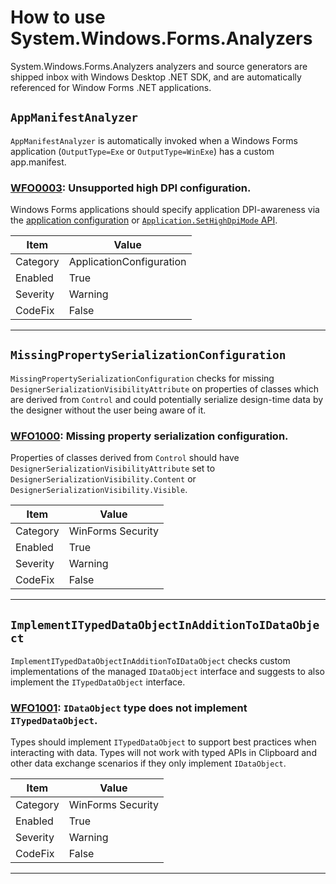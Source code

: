 # How to use System.Windows.Forms.Analyzers

System.Windows.Forms.Analyzers analyzers and source generators are shipped inbox with Windows Desktop .NET SDK, and
are automatically referenced for Window Forms .NET applications.

## `AppManifestAnalyzer`

`AppManifestAnalyzer` is automatically invoked when a Windows Forms application (`OutputType=Exe` or `OutputType=WinExe`) has a custom app.manifest.

### [WFO0003](https://aka.ms/winforms-warnings/WFAC010): Unsupported high DPI configuration.

Windows Forms applications should specify application DPI-awareness via the [application configuration](https://aka.ms/applicationconfiguration) or
[`Application.SetHighDpiMode` API](https://docs.microsoft.com/dotnet/api/system.windows.forms.application.sethighdpimode).

|Item|Value|
|-|-|
| Category | ApplicationConfiguration |
| Enabled | True |
| Severity | Warning |
| CodeFix | False |
---

## `MissingPropertySerializationConfiguration`

`MissingPropertySerializationConfiguration` checks for missing `DesignerSerializationVisibilityAttribute` on properties of classes which are
derived from `Control` and could potentially serialize design-time data by the designer without the user being aware of it.

### [WFO1000](https://aka.ms/winforms-warnings/WFO1000): Missing property serialization configuration.

Properties of classes derived from `Control` should have `DesignerSerializationVisibilityAttribute` 
set to `DesignerSerializationVisibility.Content` or `DesignerSerializationVisibility.Visible`.

|Item|Value|
|-|-|
| Category | WinForms Security |
| Enabled | True |
| Severity | Warning |
| CodeFix | False |
---

## `ImplementITypedDataObjectInAdditionToIDataObject`

`ImplementITypedDataObjectInAdditionToIDataObject` checks custom implementations of the managed `IDataObject` interface and suggests to also implement the `ITypedDataObject` interface.

### [WFO1001](https://aka.ms/winforms-warnings/WFO1001): `IDataObject` type does not implement `ITypedDataObject`.

Types should implement `ITypedDataObject` to support best practices when interacting with data. Types will not work with typed APIs in Clipboard and other data exchange scenarios if they only implement `IDataObject`.

|Item|Value|
|-|-|
| Category | WinForms Security |
| Enabled | True |
| Severity | Warning |
| CodeFix | False |
---
